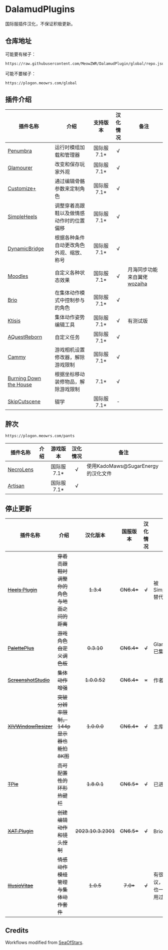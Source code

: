 # DalamudPlugins

国际服插件汉化，不保证积极更新。

## 仓库地址

可能要有梯子：
```
https://raw.githubusercontent.com/MeowZWR/DalamudPlugin/global/repo.json
```
可能不要梯子：
```
https://plogon.meowrs.com/global
```

## 插件介绍

|插件名称|介绍|支持版本|汉化情况|备注|
|--------|----|:------:|:------:|----|
|[Penumbra](https://github.com/xivdev/Penumbra)|运行时模组加载和管理器|国际服 7.1*|√||
|[Glamourer](https://github.com/Ottermandias/Glamourer)|改变和保存玩家外观|国际服 7.1*|√||
|[Customize+](https://github.com/Aether-Tools/CustomizePlus)|通过编辑骨骼参数来定制角色|国际服 7.1*|√|
|[SimpleHeels](https://github.com/Caraxi/SimpleHeels)|调整穿着高跟鞋以及做情感动作时的位置偏移|国际服 7.1*|√|
|[DynamicBridge](https://github.com/NightmareXIV/DynamicBridge)|根据各种条件自动更改角色外观、缩放、称号|国际服 7.1*|√|
|[Moodles](https://github.com/kawaii/Moodles)|自定义各种状态效果|国际服 7.1*|√|月海同步功能来自翼佬[wozaiha](https://github.com/wozaiha/Moodles)|
|[Brio](https://github.com/AsgardXIV/Brio)|在集体动作模式中控制参与的角色|国际服 7.1*|√||
|[Ktisis](https://github.com/ktisis-tools/Ktisis)|集体动作姿势编辑工具|国际服 7.1*|√|有测试版|
|[AQuestReborn](https://github.com/Sebane1/AQuestReborn)|自定义任务|国际服 7.1*|√|
|[Cammy](https://github.com/UnknownX7/Cammy)|游戏相机设置修改器，解除游戏限制|国际服 7.1*|√|
|[Burning Down the House](https://github.com/LeonBlade/BDTHPlugin)|根据坐标移动装修物品，解除游戏限制|7.1*|√|
|[SkipCutscene](https://github.com/a08381/Dalamud.SkipCutscene)|辍学|国际服 7.1*|-|

## 胖次
```
https://plogon.meowrs.com/pants
```

|插件名称|介绍|游戏版本|汉化情况|备注|
|--------|----|:------:|:------:|----|
|[NecroLens](https://github.com/Jukkales/NecroLens)||国际服 7.1*|√|使用KadoMaws@SugarEnergy的汉化文件|
|[Artisan](https://github.com/PunishXIV/Artisan)||国际服 7.1*|√|

## 停止更新
|插件名称|介绍|汉化版本|国服版本|汉化情况|备注|
|--------|----|:------:|:------:|:------:|----|
|~~[Heels Plugin](https://github.com/LeonBlade/HeelsPlugin)~~|~~穿着高跟鞋时调整你的角色与地面之间的距离~~|~~1.3.4~~|~~CN6.4*~~|~~√~~|被Simpleheels替代|
|~~[PalettePlus](https://github.com/chirpxiv/PalettePlus)~~|~~游戏角色自定义调色板~~|~~0.3.10~~|~~CN6.4*~~|~~√~~|Glamourer已集成|
|~~[ScreenshotStudio](https://github.com/XIV-Tools/ScreenshotStudio)~~|~~集体动作增强~~|~~1.0.0.52~~|~~CN6.4*~~|~~×~~|作者删库|
|~~[XIVWindowResizer](https://github.com/AlexCSDev/XIVWindowResizer)~~|~~突破分辨率限制，144p显示器也能拍8K图~~|~~1.0.0.0~~|~~CN6.4*~~|~~√~~|主库插件|
|~~[TPie](https://github.com/Tischel/TPie)~~|~~高可配置性的环形热键栏~~|~~1.8.0.1~~|~~CN6.5*~~|~~√~~|已进主库|
|~~[XAT.Plugin](https://github.com/AsgardXIV/XAT)~~|~~创建编辑动作和镜头控制~~|~~2023.10.3.2301~~|~~CN6.5*~~|~~√~~|Brio已集成|
|~~[IllusioVitae](https://github.com/KrisanThyme/Illusio-Vitae)~~|~~情感动作模组管理与集体动作套件~~|~~1.0.5~~|~~7.0*~~|~~√~~|有很多争议，汉化后也一次都没用过|

## Credits

Workflows modified from [SeaOfStars](https://github.com/Ottermandias/SeaOfStars).
